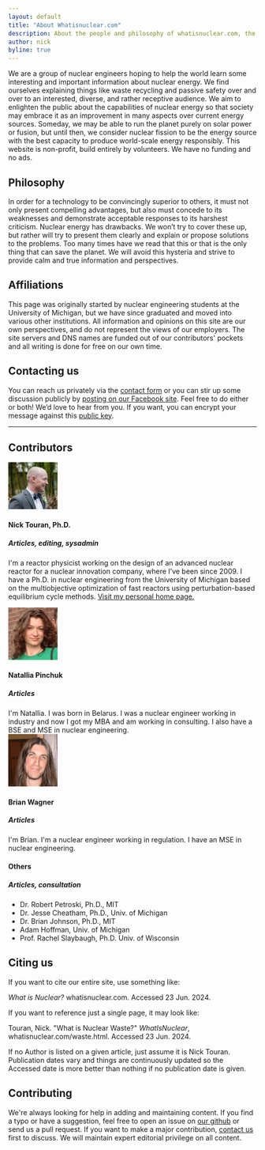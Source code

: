 ```yaml
---
layout: default
title: "About Whatisnuclear.com"
description: About the people and philosophy of whatisnuclear.com, the public education site about nuclear energy.
author: nick
byline: true
---
```

<div class="row">
<div class="col-md-8" markdown="1">


We are a group of nuclear engineers hoping to help the world learn some interesting and
important information about nuclear energy. We find ourselves explaining things like waste recycling
and passive safety over and over to an interested, diverse, and rather receptive audience. We aim to enlighten the
public about the capabilities of nuclear energy so that society may embrace it as an improvement in
many aspects over current energy sources. Someday, we may be able to run the planet purely on solar
power or fusion, but until then, we consider nuclear fission to be the energy source with the
best capacity to produce world-scale energy responsibly. This website is non-profit, build entirely
by volunteers. We have no funding and no ads.   

## Philosophy
In order for a technology to be convincingly superior to others, it must not only present compelling
advantages, but also must concede to its weaknesses and demonstrate acceptable responses to its
harshest criticism. Nuclear energy has drawbacks. We won&rsquo;t try to cover these up, but rather
will try to present them clearly and explain or propose solutions to the problems. Too many times
have we read that this or that is the only thing that can save the planet. We will avoid this
hysteria and strive to provide calm and true information and perspectives. 


## Affiliations
This page was originally started by nuclear engineering students at the University of Michigan, but
we have since graduated and moved into various other institutions. All information and opinions on
this site are our own perspectives, and do not represent the views of our employers. The site
servers and DNS names are funded out of our contributors' pockets and all writing is done for
free on our own time.

## Contacting us
You can reach us privately via the <a href="/contact.html">contact form</a> or you can stir up some
discussion publicly by <a
href="https://www.facebook.com/pages/Whatisnuclearcom/209141202434177">posting on our Facebook
site</a>. Feel free to do either or both! We&rsquo;d love to hear from you. If you want, you can
encrypt your message against this <a href="https://partofthething.com/nick-publickey.asc">public
key</a>. 

</div>
</div>
<hr/>

## Contributors
<div class="row">
<div class="col-md-8">
<div class="media">
<a class="media-left" href="#">
<img src="/img/nick_bowtie_rumps_wedding.jpg" alt="Nick Touran" title="Picture of Nick Touran" >
</a>
<div class="media-body" markdown="1">
<h4 class="media-heading">Nick Touran, Ph.D.</h4>
<h5>Articles, editing, sysadmin</h5>

I'm a reactor physicist working on the design of an advanced nuclear reactor for a nuclear
innovation company, where I&rsquo;ve been since 2009. I have a Ph.D. in nuclear engineering from the
University of Michigan based on the multiobjective optimization of fast reactors using
perturbation-based equilibrium cycle methods. <a href="https://partofthething.com">Visit my personal
home page.</a> 

</div>
</div>


<div class="media">
<a class="media-left" href="#">
<img src="/img/natallia.gif" alt="Natallia" title="Natallia" width="100"/> 
</a>
<div class="media-body" markdown="1">
<h4 class="media-heading">Natallia Pinchuk</h4>
<h5>Articles</h5>
I'm Natallia. I was born in Belarus. I was a nuclear engineer working in industry and now I got my
MBA and am working in consulting. I also have a BSE and MSE in nuclear engineering. 
</div>
</div>

<div class="media">
<a class="media-left" href="#">
<img src="/img/brian.gif" alt="Brian Wagner" title="Brian Wagner" width="100"/> 
</a>
<div class="media-body" markdown="1">
<h4 class="media-heading">Brian Wagner</h4>
<h5>Articles</h5>
I'm Brian. I'm a nuclear engineer working in regulation. I have an MSE in nuclear engineering.
</div>
</div>

<div class="media">
<a class="media-left" href="#">

</a>
<div class="media-body" markdown="1">
<h4 class="media-heading">Others</h4>
<h5>Articles, consultation</h5>

* Dr. Robert Petroski, Ph.D., MIT
* Dr. Jesse Cheatham, Ph.D., Univ. of Michigan
* Dr. Brian Johnson, Ph.D., MIT
* Adam Hoffman, Univ. of Michigan
* Prof. Rachel Slaybaugh, Ph.D. Univ. of Wisconsin

</div>
</div>
</div>
</div>
<div class="row"><div class="col-md-8" markdown="1">
 
## Citing us

If you want to cite our entire site, use something like:
<p class="bg-warning"><em>What is Nuclear?</em> whatisnuclear.com. Accessed 23 Jun. 2024.</p>

If you want to reference just a single page, it may look like:

<p class="bg-warning">Touran, Nick. &quot;What is Nuclear Waste?&quot; <em>WhatIsNuclear</em>, whatisnuclear.com/waste.html. Accessed 23 Jun. 2024.</p>

If no Author is listed on a given article, just assume it is Nick Touran. Publication dates vary and
things are continuously updated so the Accessed date is more better than nothing if no publication
date is given.

## Contributing

We're always looking for help in adding and maintaining content. If you find a typo or have a suggestion, feel free to open an issue on <a href="https://github.com/whatisnuclear">our github</a> or send us a pull request. If you want to make a major contribution, [contact us](contact.html) first to discuss. We will maintain expert editorial privilege on all content. 

</div>
</div>

